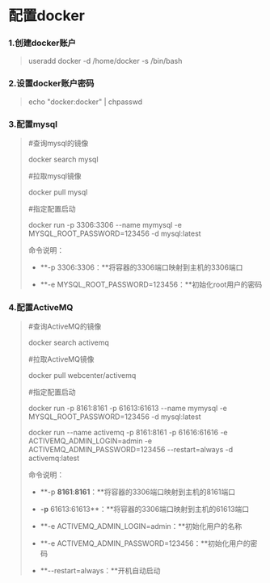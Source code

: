 # 配置docker

### 1.创建docker账户

> useradd docker -d /home/docker -s /bin/bash

### 2.设置docker账户密码

> echo "docker:docker" \| chpasswd

### 3.配置mysql

> \#查询mysql的镜像
>
> docker search mysql
>
> \#拉取mysql镜像
>
> docker pull mysql
>
> \#指定配置启动
>
> docker run -p 3306:3306 --name mymysql -e MYSQL\_ROOT\_PASSWORD=123456 -d mysql:latest
>
> 命令说明：
>
> * **-p 3306:3306：**将容器的3306端口映射到主机的3306端口
>
> * **-e MYSQL\_ROOT\_PASSWORD=123456：**初始化root用户的密码

### 4.配置ActiveMQ

> \#查询ActiveMQ的镜像
>
> docker search activemq
>
> \#拉取ActiveMQ镜像
>
> docker pull webcenter/activemq
>
> \#指定配置启动
>
> docker run -p 8161:8161 -p 61613:61613 --name mymysql -e MYSQL\_ROOT\_PASSWORD=123456 -d mysql:latest
>
> docker run --name activemq -p 8161:8161 -p 61616:61616 -e ACTIVEMQ\_ADMIN\_LOGIN=admin -e ACTIVEMQ\_ADMIN\_PASSWORD=123456 --restart=always -d activemq:latest
>
> 命令说明：
>
> * **-p **8161**:**8161**：**将容器的3306端口映射到主机的8161端口
>
> * **-p** 61613:61613**：**将容器的3306端口映射到主机的61613端口
>
> * **-e ACTIVEMQ\_ADMIN\_LOGIN=admin：**初始化用户的名称
>
> * **-e ACTIVEMQ\_ADMIN\_PASSWORD=123456：**初始化用户的密码
>
> * **--restart=always：**开机自动启动



